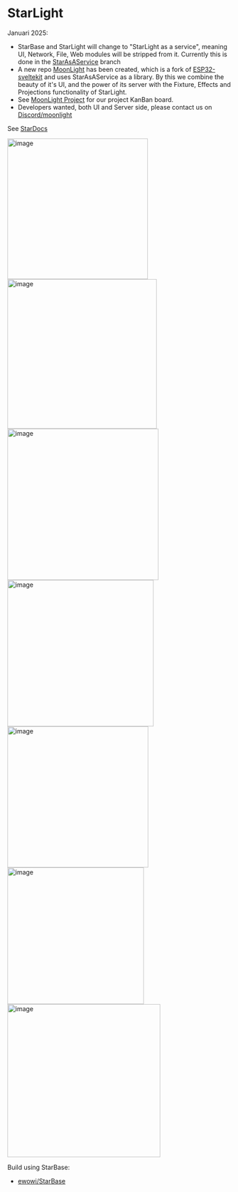 # StarLight

Januari 2025: 

* StarBase and StarLight will change to "StarLight as a service", meaning UI, Network, File, Web modules will be stripped from it. Currently this is done in the [StarAsAService](https://github.com/MoonModules/StarLight/tree/StarAsAService) branch
* A new repo [MoonLight](https://github.com/MoonModules/MoonLight) has been created, which is a fork of [ESP32-sveltekit](https://github.com/theelims/ESP32-sveltekit) and uses StarAsAService as a library. By this we combine the beauty of it's UI, and the power of its server with the Fixture, Effects and Projections functionality of StarLight.
* See [MoonLight Project](https://github.com/users/ewowi/projects/2) for our project KanBan board.
* Developers wanted, both UI and Server side, please contact us on [Discord/moonlight](https://discord.gg/TC8NSUSCdV)

See [StarDocs](https://ewowi.github.io/StarDocs/)

<img width="316" alt="image" src="https://github.com/ewowi/StarDocs/assets/138451817/d48679eb-efbe-4133-b43d-e3f33587530a">
<img width="336" alt="image" src="https://github.com/ewowi/StarDocs/assets/138451817/58530e7d-0606-4928-a4ae-233103f88e34">
<img width="340" alt="image" src="https://github.com/ewowi/StarDocs/assets/138451817/62073790-5365-4cee-be0e-78488d285b2a">
<img width="329" alt="image" src="https://github.com/ewowi/StarDocs/assets/138451817/b6909720-4a8e-4661-9381-4336aeed1283">
<img width="317" alt="image" src="https://github.com/ewowi/StarDocs/assets/138451817/4a343d06-8fa3-4ea6-a521-0cc9e5d2bfb2">
<img width="307" alt="image" src="https://github.com/ewowi/StarDocs/assets/138451817/5d4f0051-0e38-4d16-b81a-31fc8d2f7e1e">
<img width="344" alt="image" src="https://github.com/ewowi/StarDocs/assets/138451817/dff1090a-7af0-4cbb-83e1-7108021976e8">

Build using StarBase:

* [ewowi/StarBase](https://github.com/ewowi/StarBase)


